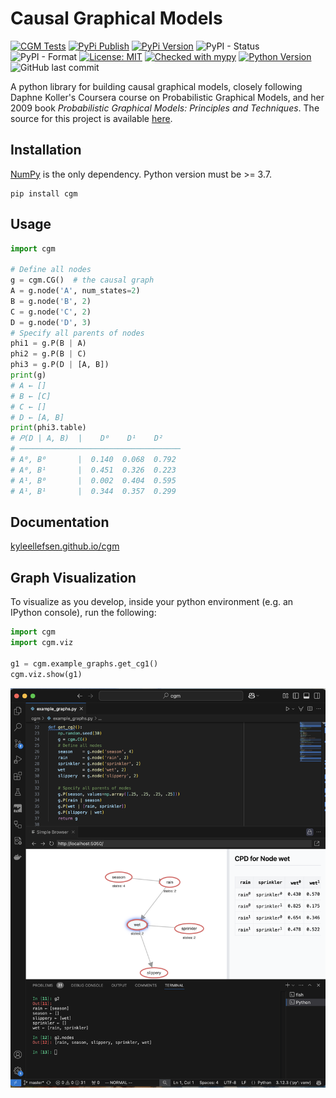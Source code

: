 # Causal Graphical Models

[![CGM Tests](https://github.com/kyleellefsen/cgm/actions/workflows/cgm_tests.yml/badge.svg)](https://github.com/kyleellefsen/cgm/actions/workflows/cgm_tests.yml)
[![PyPi Publish](https://github.com/kyleellefsen/cgm/actions/workflows/publish_to_pypi.yml/badge.svg?event=release)](https://github.com/kyleellefsen/cgm/actions/workflows/publish_to_pypi.yml?query=event%3Arelease)
[![PyPi Version](https://img.shields.io/pypi/v/cgm)](https://pypi.org/project/cgm/)
![PyPI - Status](https://img.shields.io/pypi/status/cgm)
![PyPI - Format](https://img.shields.io/pypi/format/cgm)
[![License: MIT](https://img.shields.io/badge/License-MIT-yellow.svg)](https://github.com/kyleellefsen/cgm/blob/master/LICENSE)
[![Checked with mypy](http://www.mypy-lang.org/static/mypy_badge.svg)](http://mypy-lang.org/)
[![Python Version](https://img.shields.io/python/required-version-toml?tomlFilePath=https%3A%2F%2Fraw.githubusercontent.com%2Fkyleellefsen%2Fcgm%2Fmaster%2Fpyproject.toml)](https://www.python.org/)
![GitHub last commit](https://img.shields.io/github/last-commit/kyleellefsen/cgm)




A python library for building causal graphical models, closely following Daphne 
Koller's Coursera course on Probabilistic Graphical Models, and her 2009 book 
_Probabilistic Graphical Models: Principles and Techniques_. 
The source for this project is available [here][src].

## Installation
[NumPy][numpy] is the only dependency. Python version must be >= 3.7. 

    pip install cgm

## Usage

```python
import cgm

# Define all nodes
g = cgm.CG()  # the causal graph
A = g.node('A', num_states=2)
B = g.node('B', 2)
C = g.node('C', 2)
D = g.node('D', 3)
# Specify all parents of nodes
phi1 = g.P(B | A)
phi2 = g.P(B | C)
phi3 = g.P(D | [A, B])
print(g)
# A ← []
# B ← [C]
# C ← []
# D ← [A, B]
print(phi3.table)
# 𝑃(D | A, B)  |    D⁰    D¹    D²
# ────────────────────────────────────
# A⁰, B⁰       |  0.140  0.068  0.792
# A⁰, B¹       |  0.451  0.326  0.223
# A¹, B⁰       |  0.002  0.404  0.595
# A¹, B¹       |  0.344  0.357  0.299
```

[src]: https://github.com/kyleellefsen/cgm
[numpy]: https://numpy.org/

## Documentation
[kyleellefsen.github.io/cgm](https://kyleellefsen.github.io/cgm/)

## Graph Visualization
To visualize as you develop, inside your python environment (e.g. an 
IPython console), run the following:

```python
import cgm
import cgm.viz

g1 = cgm.example_graphs.get_cg1()
cgm.viz.show(g1)
```

![Example Causal Graph](docs/cgm_vscode_screenshot.png)